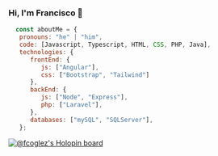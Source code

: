 ### Hi, I'm Francisco 👋

```js
  const aboutMe = {
   pronouns: "he" | "him",
   code: [Javascript, Typescript, HTML, CSS, PHP, Java],
   technologies: {
      frontEnd: {
         js: ["Angular"],
         css: ["Bootstrap", "Tailwind"]
      },
      backEnd: {
         js: ["Node", "Express"],
         php: ["Laravel"],
      },
      databases: ["mySQL", "SQLServer"],
   };
```
[![@fcoglez's Holopin board](https://holopin.me/fcoglez)](https://holopin.io/@fcoglez)
